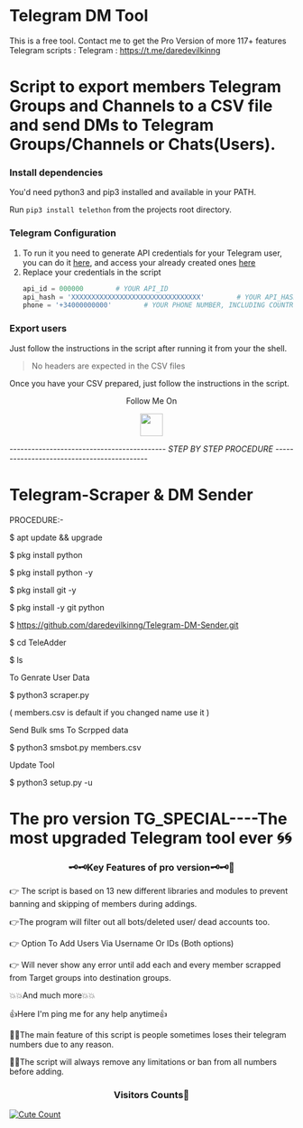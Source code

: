 # Telegram DM Tool
This is a free tool. Contact me to get the Pro Version of more 117+ features Telegram scripts    :   Telegram : https://t.me/daredevilkinng

# Script to export members Telegram Groups and Channels to a CSV file and send DMs to Telegram Groups/Channels or Chats(Users).

### Install dependencies

You'd need python3 and pip3 installed and available in your PATH.

Run `pip3 install telethon` from the projects root directory.

### Telegram Configuration

1. To run it you need to generate API credentials for your Telegram user, you can do it [here](https://my.telegram.org), and access your already created ones [here](https://my.telegram.org)
2. Replace your credentials in the script
    ```python
    api_id = 000000        # YOUR API_ID
    api_hash = 'XXXXXXXXXXXXXXXXXXXXXXXXXXXXXXXX'        # YOUR API_HASH
    phone = '+34000000000'        # YOUR PHONE NUMBER, INCLUDING COUNTRY CODE
    ```

### Export users
Just follow the instructions in the script after running it from your the shell.

> No headers are expected in the CSV files

Once you have your CSV prepared, just follow the instructions in the script.


<p align="center">
  Follow Me On
</p>
<p align="center">
  <a href="https://youtu.be/DiXvVSzFo0g">
    <img src="https://www.iconsdb.com/icons/preview/blue/youtube-4-xxl.png" width="40" height="40">
  </a>
</p>


*-*-*-*-*-*-*-*-*-*-*-*-*-*-*-*-*-*-*-*-*-*-*-*-*-*-*-*-*-*-*-*-*-*-*-*-*-*-*-*-*-*-*-
                                   STEP BY STEP PROCEDURE 
*-*-*-*-*-*-*-*-*-*-*-*-*-*-*-*-*-*-*-*-*-*-*-*-*-*-*-*-*-*-*-*-*-*-*-*-*-*-*-*-*-*-*-


# Telegram-Scraper & DM Sender


PROCEDURE:-


$ apt update && upgrade


$ pkg install python


$ pkg install python -y


$ pkg install git -y


$ pkg install -y git python


$ https://github.com/daredevilkinng/Telegram-DM-Sender.git


$ cd TeleAdder


$ ls


To Genrate User Data

$ python3 scraper.py

( members.csv is default if you changed name use it )



Send Bulk sms To Scrpped data

$ python3 smsbot.py members.csv


Update Tool

$ python3 setup.py -u


# The pro version TG_SPECIAL----The most upgraded Telegram tool ever 🌀🌀


<h3 align="center">🗝️🗝️Key Features of pro version🗝️🗝️👀</h3>


👉 The script is based on 13 new different libraries and modules to prevent banning and skipping of members during addings.

👉The program will filter out all bots/deleted user/ dead accounts too.

👉 Option To Add Users Via Username Or IDs (Both options)

👉 Will never show any error until add each and every member scrapped from Target groups into destination groups.

💥💥And much more💥💥

👍Here I'm ping me for any help anytime👍

🔗🔗The main feature of this script is people sometimes loses their telegram numbers due to any reason.

🔗🔗The script will always remove any limitations or ban from all numbers before adding.

<h3 align="center">Visitors Counts👀</h3>
<a href="https://github.com/daredevilkinng/Telegram-DM-Sender"><img alt="Cute Count" 
src="https://count.getloli.com/get/@Telegram-DM-Sender?theme=rule34" /></a>
